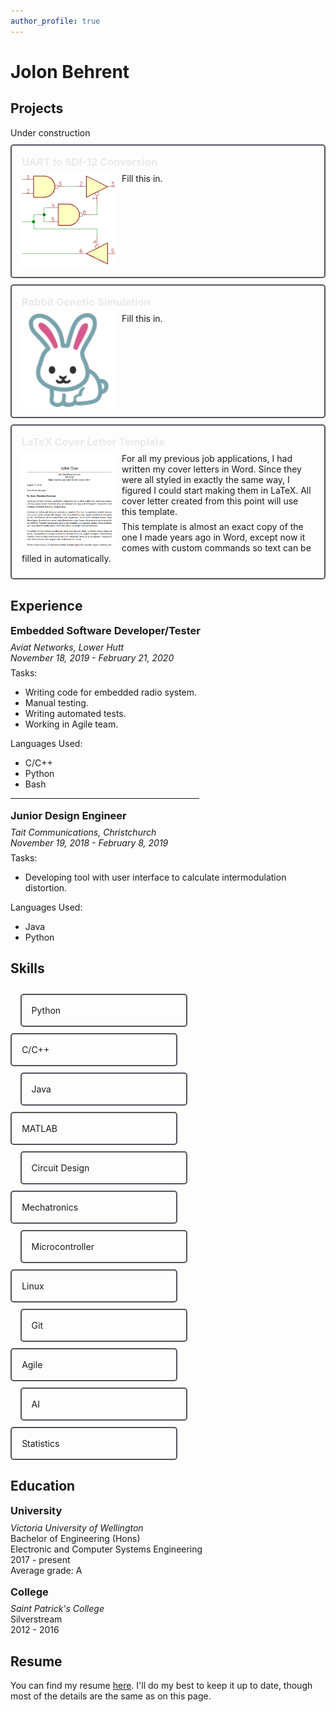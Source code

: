 ```yaml
---
author_profile: true
---
```


<style>
/* This is not a good way of doing this */
.fa-fw, fab, fas {
    /* set all icons to white-ish */
    color: #eaeaec!important
}

.sidebar {
    /* set opacity of sidebar to always be 1 */
    opacity: 1!important
}

h3 {
    margin: 1em 0 0.5em 0;
}

.card h3 {
  margin-top: 0;
}

p {
  margin: 0 0 0.5em 0!important;
}

ul li {
  margin-bottom: 0;
}

hr.mid {
  width: 60%;
}


/* Remove extra left and right margins, due to padding */
.row {margin: 0 -5px;}

/* Clear floats after the columns */
.row:after {
  content: "";
  display: table;
  clear: both;
}

.floatleft {
  float: left;
}

.floatright {
  float: right;
  margin-top: 5px; /* this is a little hacky, but is anything on this page not hacky? */
}

/* Float 3 columns side by side */
.col2 {
  float: left;
  width: 45%;
  padding: 0 10px;
  margin-top: 10px!important;
  margin-bottom: 0!important;
}

.leftcol {
  margin-left: 4%!important;
  margin-right: 1%!important;
}

.rightcol {
  margin-left: 1%!important;
  margin-right: 4%!important;
}

.card {
  padding: 16px;
  margin: 10px 0 0 0;
  background-color: transparent;
  border: 2px solid #51555d;
  border-radius: 5px;

}

.card img {
    float: left;
    margin: 0 10px 0 0;
    width: 150px;
    border-radius: 5px;
}

.card a {
    color: #eaeaea;
    text-decoration: none;
}

.card a:hover {
    text-decoration: none!important;
}

.undline {
  transition: 300ms;
  border-bottom: 2px solid transparent;
}

.undline:hover {
  border-color: #eaeaea;
}

.clearfix:before,
.clearfix:after {
    content: " ";
    display: table;
}

.clearfix:after {
    clear: both;
}

.clearfix {
    zoom: 1;
}
</style>

# Jolon Behrent

## Projects

Under construction <i class="fas fa-fw fa-hard-hat"></i>

<!-- <div class="card clearfix">
<h3><a class="undline" href="https://github.com/JolonB/">Card Example</a></h3>

<img src="assets/img.png"/>

<p>
Fill this in. <i class="fas fa-fw fa-hammer"></i>
</p>
</div> -->

<div class="card clearfix">
<h3><a class="undline" href="https://github.com/JolonB/SDI12-UART">UART to SDI-12 Conversion</a></h3>

<img src="assets/sdi.png"/>

<p>
Fill this in. <i class="fas fa-fw fa-hammer"></i>
</p>
</div>

<div class="card clearfix">
<h3><a class="undline" href="https://github.com/JolonB/RabbitGenetics">Rabbit Genetic Simulation</a></h3>

<img src="assets/rabbit.png"/>

<p>
Fill this in. <i class="fas fa-fw fa-hammer"></i>
</p>
</div>

<div class="card clearfix">
<h3><a class="undline" href="https://github.com/JolonB/Latex-Cover-Letter">LaTeX Cover Letter Template</a></h3>

<img src="assets/template.png"/>

<p>
For all my previous job applications, I had written my cover letters in Word. Since they were all styled in exactly the same way, I figured I could start making them in LaTeX. All cover letter created from this point will use this template.
</p>
<p>
This template is almost an exact copy of the one I made years ago in Word, except now it comes with custom commands so text can be filled in automatically.
</p>
</div>

## Experience

### Embedded Software Developer/Tester

*Aviat Networks, Lower Hutt*  
*November 18, 2019 - February 21, 2020*

Tasks:

- Writing code for embedded radio system.
- Manual testing.
- Writing automated tests.
- Working in Agile team.

Languages Used:

- C/C++
- Python
- Bash

<hr class="mid">

### Junior Design Engineer

*Tait Communications, Christchurch*  
*November 19, 2018 - February 8, 2019*

Tasks:

- Developing tool with user interface to calculate intermodulation distortion.

Languages Used:

- Java
- Python

## Skills

<div class="row">
  <div class="card col2 leftcol"><span class="floatleft">Python</span><i class="fab fa-python floatright"></i></div>
  <div class="card col2 rightcol"><span class="floatleft">C/C++</span><i class="fas fa-code floatright"></i></div>
</div>
<div class="row">
  <div class="card col2 leftcol"><span class="floatleft">Java</span><i class="fab fa-java floatright"></i></div>
  <div class="card col2 rightcol"><span class="floatleft">MATLAB</span><!--i class="fas fa-square-root-alt floatright"></i--></div>
</div>
<div class="row">
  <div class="card col2 leftcol"><span class="floatleft">Circuit Design</span></div>
  <div class="card col2 rightcol"><span class="floatleft">Mechatronics</span></div>
</div>
<div class="row">
  <div class="card col2 leftcol"><span class="floatleft">Microcontroller</span></div>
  <div class="card col2 rightcol"><span class="floatleft">Linux</span><i class="fab fa-linux floatright"></i></div>
</div>
<div class="row">
  <div class="card col2 leftcol"><span class="floatleft">Git</span><i class="fab fa-git-alt floatright"></i></div>
  <div class="card col2 rightcol"><span class="floatleft">Agile</span><!--i class="fas fa-project-diagram floatright"></i--></div>
</div>
<div class="row">
  <div class="card col2 leftcol"><span class="floatleft">AI</span><!--i class="fas fa-brain floatright"></i--></div>
  <div class="card col2 rightcol"><span class="floatleft">Statistics</span><!--i class="fas fa-calculator floatright"></i--></div>
</div>

## Education

### University

*Victoria University of Wellington*  
Bachelor of Engineering (Hons)  
Electronic and Computer Systems Engineering  
2017 - present  
Average grade: A

### College

*Saint Patrick's College*  
Silverstream  
2012 - 2016

## Resume

You can find my resume [here](files/jolonbehrent.pdf). I'll do my best to keep it up to date, though most of the details are the same as on this page.